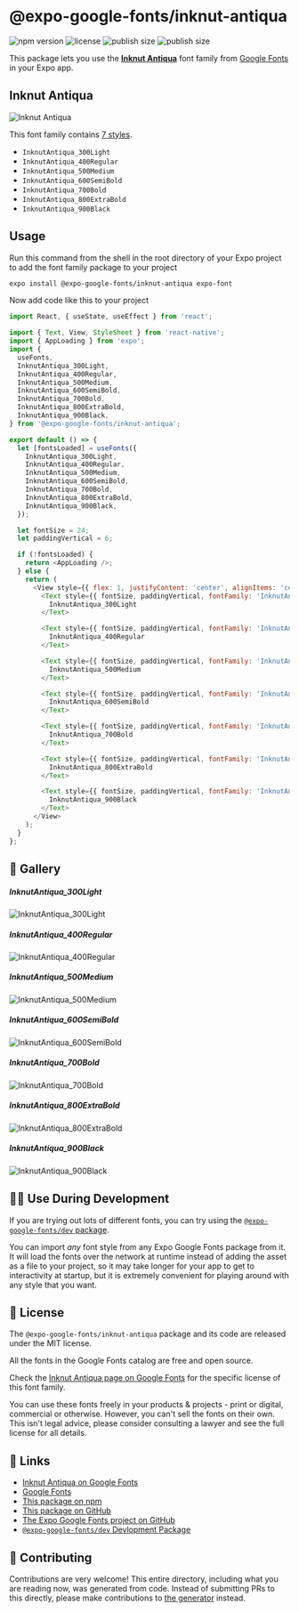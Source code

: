 # @expo-google-fonts/inknut-antiqua

![npm version](https://flat.badgen.net/npm/v/@expo-google-fonts/inknut-antiqua)
![license](https://flat.badgen.net/github/license/expo/google-fonts)
![publish size](https://flat.badgen.net/packagephobia/install/@expo-google-fonts/inknut-antiqua)
![publish size](https://flat.badgen.net/packagephobia/publish/@expo-google-fonts/inknut-antiqua)

This package lets you use the [**Inknut Antiqua**](https://fonts.google.com/specimen/Inknut+Antiqua) font family from [Google Fonts](https://fonts.google.com/) in your Expo app.

## Inknut Antiqua

![Inknut Antiqua](./font-family.png)

This font family contains [7 styles](#-gallery).

- `InknutAntiqua_300Light`
- `InknutAntiqua_400Regular`
- `InknutAntiqua_500Medium`
- `InknutAntiqua_600SemiBold`
- `InknutAntiqua_700Bold`
- `InknutAntiqua_800ExtraBold`
- `InknutAntiqua_900Black`

## Usage

Run this command from the shell in the root directory of your Expo project to add the font family package to your project
```sh
expo install @expo-google-fonts/inknut-antiqua expo-font
```

Now add code like this to your project
```js
import React, { useState, useEffect } from 'react';

import { Text, View, StyleSheet } from 'react-native';
import { AppLoading } from 'expo';
import {
  useFonts,
  InknutAntiqua_300Light,
  InknutAntiqua_400Regular,
  InknutAntiqua_500Medium,
  InknutAntiqua_600SemiBold,
  InknutAntiqua_700Bold,
  InknutAntiqua_800ExtraBold,
  InknutAntiqua_900Black,
} from '@expo-google-fonts/inknut-antiqua';

export default () => {
  let [fontsLoaded] = useFonts({
    InknutAntiqua_300Light,
    InknutAntiqua_400Regular,
    InknutAntiqua_500Medium,
    InknutAntiqua_600SemiBold,
    InknutAntiqua_700Bold,
    InknutAntiqua_800ExtraBold,
    InknutAntiqua_900Black,
  });

  let fontSize = 24;
  let paddingVertical = 6;

  if (!fontsLoaded) {
    return <AppLoading />;
  } else {
    return (
      <View style={{ flex: 1, justifyContent: 'center', alignItems: 'center' }}>
        <Text style={{ fontSize, paddingVertical, fontFamily: 'InknutAntiqua_300Light' }}>
          InknutAntiqua_300Light
        </Text>

        <Text style={{ fontSize, paddingVertical, fontFamily: 'InknutAntiqua_400Regular' }}>
          InknutAntiqua_400Regular
        </Text>

        <Text style={{ fontSize, paddingVertical, fontFamily: 'InknutAntiqua_500Medium' }}>
          InknutAntiqua_500Medium
        </Text>

        <Text style={{ fontSize, paddingVertical, fontFamily: 'InknutAntiqua_600SemiBold' }}>
          InknutAntiqua_600SemiBold
        </Text>

        <Text style={{ fontSize, paddingVertical, fontFamily: 'InknutAntiqua_700Bold' }}>
          InknutAntiqua_700Bold
        </Text>

        <Text style={{ fontSize, paddingVertical, fontFamily: 'InknutAntiqua_800ExtraBold' }}>
          InknutAntiqua_800ExtraBold
        </Text>

        <Text style={{ fontSize, paddingVertical, fontFamily: 'InknutAntiqua_900Black' }}>
          InknutAntiqua_900Black
        </Text>
      </View>
    );
  }
};

```

## 🔡 Gallery

##### InknutAntiqua_300Light
![InknutAntiqua_300Light](./InknutAntiqua_300Light.ttf.png)

##### InknutAntiqua_400Regular
![InknutAntiqua_400Regular](./InknutAntiqua_400Regular.ttf.png)

##### InknutAntiqua_500Medium
![InknutAntiqua_500Medium](./InknutAntiqua_500Medium.ttf.png)

##### InknutAntiqua_600SemiBold
![InknutAntiqua_600SemiBold](./InknutAntiqua_600SemiBold.ttf.png)

##### InknutAntiqua_700Bold
![InknutAntiqua_700Bold](./InknutAntiqua_700Bold.ttf.png)

##### InknutAntiqua_800ExtraBold
![InknutAntiqua_800ExtraBold](./InknutAntiqua_800ExtraBold.ttf.png)

##### InknutAntiqua_900Black
![InknutAntiqua_900Black](./InknutAntiqua_900Black.ttf.png)


## 👩‍💻 Use During Development

If you are trying out lots of different fonts, you can try using the [`@expo-google-fonts/dev` package](https://github.com/expo/google-fonts/tree/master/font-packages/dev#readme).

You can import *any* font style from any Expo Google Fonts package from it. It will load the fonts
over the network at runtime instead of adding the asset as a file to your project, so it may take longer
for your app to get to interactivity at startup, but it is extremely convenient
for playing around with any style that you want.

## 📖 License

The `@expo-google-fonts/inknut-antiqua` package and its code are released under the MIT license.

All the fonts in the Google Fonts catalog are free and open source.

Check the [Inknut Antiqua page on Google Fonts](https://fonts.google.com/specimen/Inknut+Antiqua) for the specific license of this font family.

You can use these fonts freely in your products & projects - print or digital, commercial or otherwise. However, you can't sell the fonts on their own. This isn't legal advice, please consider consulting a lawyer and see the full license for all details.

## 🔗 Links

- [Inknut Antiqua on Google Fonts](https://fonts.google.com/specimen/Inknut+Antiqua)
- [Google Fonts](https://fonts.google.com/)
- [This package on npm](https://www.npmjs.com/package/@expo-google-fonts/inknut-antiqua)
- [This package on GitHub](https://github.com/expo/google-fonts/tree/master/font-packages/inknut-antiqua)
- [The Expo Google Fonts project on GitHub](https://github.com/expo/google-fonts)
- [`@expo-google-fonts/dev` Devlopment Package](https://github.com/expo/google-fonts/tree/master/font-packages/dev)

## 🤝 Contributing

Contributions are very welcome! This entire directory, including what you are reading now, was generated from code. Instead of submitting PRs to this directly, please make contributions to [the generator](https://github.com/expo/google-fonts/tree/master/packages/generator) instead.

